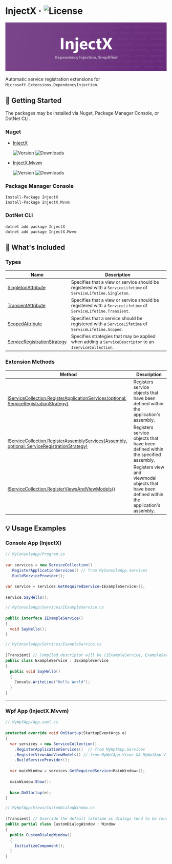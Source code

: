 # InjectX · ![License](https://img.shields.io/github/license/Ch0pstix/InjectX?style=flat-square)

![InjectX Banner](/res/banner.png?raw=true)

Automatic service registration extensions for `Microsoft.Extensions.DependencyInjection`.

## 🚀 Getting Started

The packages may be installed via Nuget, Package Manager Console, or DotNet CLI.

### Nuget

- [InjectX][1]

  ![Version](https://img.shields.io/nuget/v/InjectX?label=Version&style=flat-square) ![Downloads](https://img.shields.io/nuget/dt/InjectX?label=Downloads&style=flat-square)

- [InjectX.Mvvm][2]
  
  ![Version](https://img.shields.io/nuget/v/InjectX.Mvvm?label=Version&style=flat-square) ![Downloads](https://img.shields.io/nuget/dt/InjectX.Mvvm?label=Downloads&style=flat-square)

[1]: https://www.nuget.org/packages/InjectX/
[2]: https://www.nuget.org/packages/InjectX.Mvvm/

### Package Manager Console

```shell
Install-Package InjectX
Install-Package InjectX.Mvvm
```

### DotNet CLI

```shell
dotnet add package InjectX
dotnet add package InjectX.Mvvm
```

## 📂 What's Included

### Types

| Name                                                                      | Description                                                                                                    |
| ------------------------------------------------------------------------- | -------------------------------------------------------------------------------------------------------------- |
| [SingletonAttribute](src/InjectX.Shared/SingletonAttribute.cs)            | Specifies that a view or service should be registered with a `ServiceLifetime` of `ServiceLifetime.Singleton`. |
| [TransientAttribute](src/InjectX.Shared/TransientAttribute.cs)            | Specifies that a view or service should be registered with a `ServiceLifetime` of `ServiceLifetime.Transient`. |
| [ScopedAttribute](src/InjectX.Shared/ScopedAttribute.cs)                  | Specifies that a service should be registered with a `ServiceLifetime` of `ServiceLifetime.Scoped`.            |
| [ServiceRegistrationStrategy](src/InjectX/ServiceRegistrationStrategy.cs) | Specifies strategies that may be applied when adding a `ServiceDescriptor` to an `IServiceCollection`.         |

### Extension Methods

| Method                                                                                                                                     | Description                                                                                    |
| ------------------------------------------------------------------------------------------------------------------------------------------ | ---------------------------------------------------------------------------------------------- |
| [IServiceCollection.RegisterApplicationServices(optional: ServiceRegistrationStrategy)](src/InjectX/ServiceCollectionExtensions.cs)        | Registers service objects that have been defined within the application's assembly.            |
| [IServiceCollection.RegisterAssemblyServices(Assembly, optional: ServiceRegistrationStrategy)](src/InjectX/ServiceCollectionExtensions.cs) | Registers service objects that have been defined within the specified assembly.                |
| [IServiceCollection.RegisterViewsAndViewModels()](src/InjectX.Mvvm/ServiceCollectionExtensions.cs)                                         | Registers view and viewmodel objects that have been defined within the application's assembly. |

## 💡 Usage Examples

### Console App (InjectX)

```csharp
// MyConsoleApp/Program.cs

var services = new ServiceCollection()
  .RegisterApplicationServices() // from MyConsoleApp.Services
  .BuildServiceProvider();

var service = services.GetRequiredService<IExampleService>();

service.SayHello();
```

```csharp
// MyConsoleApp/Services/IExampleService.cs

public interface IExampleService()
{
  void SayHello();
}
```

```csharp
// MyConsoleApp/Services/ExampleService.cs

[Transient] // Compiled descriptor will be (IExampleService, ExampleService, ServiceLifetime.Transient)
public class ExampleService : IExampleService
{
  public void SayHello()
  {
    Console.WriteLine("Hello World");
  }
}
```

---

### Wpf App (InjectX.Mvvm)

```csharp
// MyWpfApp/App.xaml.cs

protected override void OnStartup(StartupEventArgs e)
{
  var services = new ServiceCollection()
    .RegisterApplicationServices()  // from MyWpfApp.Services
    .RegisterViewsAndViewModels() // from MyWpfApp.Views && MyWpfApp.ViewModels
    .BuildServiceProvider();
    
  var mainWindow = services.GetRequiredService<MainWindow>();
  
  mainWindow.Show();
  
  base.OnStartup(e);
}
```

```csharp
// MyWpfApp/Views/CustomDialogWindow.cs

[Transient] // Override the default lifetime as dialogs tend to be reusable objects
public partial class CustomDialogWindow : Window
{
  public CustomDialogWindow()
  {
    InitializeComponent();
  }
}
```

